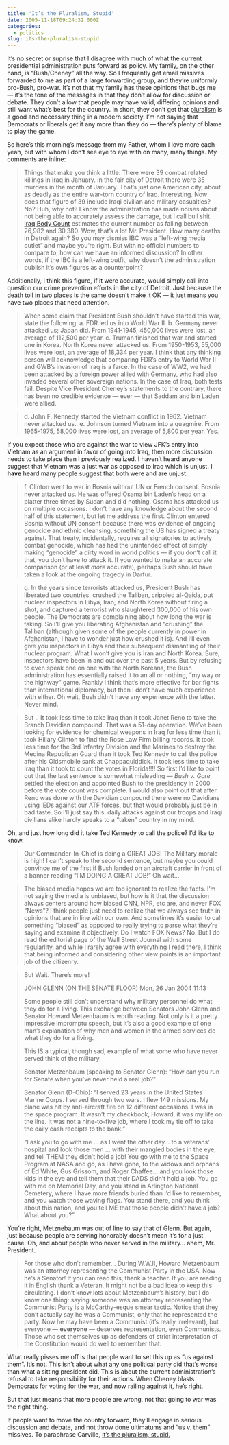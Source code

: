 ```yaml
---
title: 'It’s the Pluralism, Stupid'
date: 2005-11-18T09:24:32.000Z
categories:
  - politics
slug: its-the-pluralism-stupid
---
```

It’s no secret or suprise that I disagree with much of what the current presidential administration puts forward as policy. My family, on the other hand, is “Bush/Cheney” all the way. So I frequently get email missives forwarded to me as part of a large forwarding group, and they’re uniformly pro-Bush, pro-war. It’s not that my family has these opinions that bugs me — it’s the tone of the messages in that they don’t allow for discussion or debate. They don’t allow that people may have valid, differing opinions and still want what’s best for the country. In short, they don’t get that [pluralism][1]  is a good and necessary thing in a modern society. I’m not saying that Democrats or liberals get it any more than they do — there’s plenty of blame to play the game.

So here’s this morning’s message from my Father, whom I love more each yeah, but with whom I don’t see eye to eye with on many, many things. My comments are inline:

> Things that make you think a little: There were 39 combat related killings in Iraq in January. In the fair city of Detroit there were 35 murders in the month of January. That’s just one American city, about as deadly as the entire war-torn country of Iraq.
Interesting. Now does that figure of 39 include Iraqi civilian and military casualties? No? Huh, why not? I know the administration has made noises about not being able to accurately assess the damage, but I call bull shit. [Iraq Body Count][2]  estimates the current number as falling between 26,982 and 30,380. Wow, that’s a lot Mr. President. How many deaths in Detroit again? So you may dismiss IBC was a “left-wing media outlet” and maybe you’re right. But with no official numbers to compare to, how can we have an informed discussion? In other words, if the IBC is a left-wing outfit, why doesn’t the administration publish it’s own figures as a counterpoint?

Additionally, I think this figure, if it were accurate, would simply call into question our crime prevention efforts in the city of Detroit. Just because the death toll in two places is the same doesn’t make it OK — it just means you have two places that need attention.

> When some claim that President Bush shouldn’t have started this war, state the following: a. FDR led us into World War II. b. Germany never attacked us; Japan did. From 1941-1945, 450,000 lives were lost, an average of 112,500 per year. c. Truman finished that war and started one in Korea. North Korea never attacked us. From 1950-1953, 55,000 lives were lost, an average of 18,334 per year.
I think that any thinking person will acknowledge that comparing FDR’s entry to World War II and GWB’s invasion of Iraq is a farce. In the case of WW2, we had been attacked by a foreign power allied with Germany, who had also invaded several other sovereign nations. In the case of Iraq, both tests fail. Despite Vice President Cheney’s statements to the contrary, there has been no credible evidence — ever — that Saddam and bin Laden were allied.

> d. John F. Kennedy started the Vietnam conflict in 1962. Vietnam never attacked us.. e. Johnson turned Vietnam into a quagmire. From 1965-1975, 58,000 lives were lost, an average of 5,800 per year.
Yes.

If you expect those who are against the war to view JFK’s entry into Vietnam as an argument in favor of going into Iraq, then more discussion needs to take place than I previously realized. I haven’t heard anyone suggest that Vietnam was a just war as opposed to Iraq which is unjust. I **have** heard many people suggest that both were and are unjust.

> f. Clinton went to war in Bosnia without UN or French consent. Bosnia never attacked us. He was offered Osama bin Laden’s head on a platter three times by Sudan and did nothing. Osama has attacked us on multiple occasions.
I don’t have any knowledge about the second half of this statement, but let me address the first. Clinton entered Bosnia without UN consent because there was evidence of ongoing genocide and ethnic cleansing, something the US has signed a treaty against. That treaty, incidentally, requires all signatories to actively combat genocide, which has had the unintended effect of simply making “genocide” a dirty word in world politics — if you don’t call it that, you don’t have to attack it. If you wanted to make an accurate comparison (or at least _more_ accurate), perhaps Bush should have taken a look at the ongoing tragedy in Darfur.

> g. In the years since terrorists attacked us, President Bush has liberated two countries, crushed the Taliban, crippled al-Qaida, put nuclear inspectors in Libya, Iran, and North Korea without firing a shot, and captured a terrorist who slaughtered 300,000 of his own people. The Democrats are complaining about how long the war is taking.
So I’ll give you liberating Afghanistan and “crushing” the Taliban (although given some of the people currently in power in Afghanistan, I have to wonder just how crushed it is). And I’ll even give you inspectors in Libya and their subsequent dismantling of their nuclear program. What I won’t give you is Iran and North Korea. Sure, inspectors have been in and out over the past 5 years. But by refusing to even speak one on one with the North Koreans, the Bush administration has essentially raised it to an all or nothing, “my way or the highway” game. Frankly I think that’s more effective for bar fights than international diplomacy, but then I don’t have much experience with either. Oh wait, Bush didn’t have any experience with the latter. Never mind.

> But .. It took less time to take Iraq than it took Janet Reno to take the Branch Davidian compound. That was a 51-day operation. We’ve been looking for evidence for chemical weapons in Iraq for less time than it took Hillary Clinton to find the Rose Law Firm billing records. It took less time for the 3rd Infantry Division and the Marines to destroy the Medina Republican Guard than it took Ted Kennedy to call the police after his Oldsmobile sank at Chappaquiddick. It took less time to take Iraq than it took to count the votes in Florida!!!!
So first I’d like to point out that the last sentence is somewhat misleading — _Bush v. Gore_ settled the election and appointed Bush to the presidency in 2000 before the vote count was complete. I would also point out that after Reno was done with the Davidian compound there were no Davidians using IEDs against our ATF forces, but that would probably just be in bad taste. So I’ll just say this: daily attacks against our troops and Iraqi civilians alike hardly speaks to a “taken” country in my mind.

Oh, and just how long did it take Ted Kennedy to call the police? I’d like to know.

> Our Commander-In-Chief is doing a GREAT JOB! The Military morale is high!
I can’t speak to the second sentence, but maybe you could convince me of the first if Bush landed on an aircraft carrier in front of a banner reading “I’M DOING A GREAT JOB!” Oh wait…

> The biased media hopes we are too ignorant to realize the facts.
I’m not saying the media is unbiased, but how is it that the discussion always centers around how biased CNN, NPR, etc are, and never FOX “News”? I think people just need to realize that we always see truth in opinions that are in line with our own. And sometimes it’s easier to call something “biased” as opposed to really trying to parse what they’re saying and examine it objectively. Do I watch FOX News? No. But I do read the editorial page of the Wall Street Journal with some regularlity, and while I rarely agree with everything I read there, I think that being informed and considering other view points is an important job of the citizenry.

> But Wait. There’s more!
>
> JOHN GLENN (ON THE SENATE FLOOR) Mon, 26 Jan 2004 11:13
>
> Some people still don’t understand why military personnel do what they do for a living. This exchange between Senators John Glenn and Senator Howard Metzenbaum is worth reading. Not only is it a pretty impressive impromptu speech, but it’s also a good example of one man’s explanation of why men and women in the armed services do what they do for a living.
>
> This IS a typical, though sad, example of what some who have never served think of the military.
>
> Senator Metzenbaum (speaking to Senator Glenn): “How can you run for Senate when you’ve never held a real job?”
>
> Senator Glenn (D-Ohio): “I served 23 years in the United States Marine Corps. I served through two wars. I flew 149 missions. My plane was hit by anti-aircraft fire on 12 different occasions. I was in the space program. It wasn’t my checkbook, Howard, it was my life on the line. It was not a nine-to-five job, where I took my tie off to take the daily cash receipts to the bank.”
>
> “I ask you to go with me … as I went the other day… to a veterans’ hospital and look those men … with their mangled bodies in the eye, and tell THEM they didn’t hold a job! You go with me to the Space Program at NASA and go, as I have gone, to the widows and orphans of Ed White, Gus Grissom, and Roger Chaffee… and you look those kids in the eye and tell them that their DADS didn’t hold a job. You go with me on Memorial Day, and you stand in Arlington National Cemetery, where I have more friends buried than I’d like to remember, and you watch those waving flags. You stand there, and you think about this nation, and you tell ME that those people didn’t have a job? What about you?”

You’re right, Metznebaum was out of line to say that of Glenn. But again, just because people are serving honorably doesn’t mean it’s for a just cause. Oh, and about people who never served in the military… ahem, Mr. President.

> For those who don’t remember… During W.W.II, Howard Metzenbaum was an attorney representing the Communist Party in the USA. Now he’s a Senator! If you can read this, thank a teacher. If you are reading it in English thank a Veteran. It might not be a bad idea to keep this circulating.
I don’t know lots about Metzenbaum’s history, but I do know one thing: saying someone was an attorney representing the Communist Party is a McCarthy-esque smear tactic. Notice that they don’t actually say he was a Communist, only that he represented the party. Now he may have been a Communist (it’s really irrelevant), but everyone — **everyone** — deserves representation, even Communists. Those who set themselves up as defenders of strict interpretation of the Constitution would do well to remember that.

What really pisses me off is that people want to set this up as “us against them”. It’s not. This isn’t about what any one political party did that’s worse than what a sitting president did. This is about the current administration’s refusal to take responsibility for their actions. When Cheney blasts Democrats for voting for the war, and now railing against it, he’s right.

But that just means that more people are wrong, not that going to war was the right thing.

If people want to move the country forward, they’ll engage in serious discussion and debate, and not throw done ultimatums and “us v. them” missives. To paraphrase Carville, [it’s the pluralism, stupid.][3]



 [1]: http://en.wikipedia.org/wiki/Pluralism
 [2]: http://www.iraqbodycount.net
 [3]: http://en.wikipedia.org/wiki/It%27s_the_economy%2C_stupid
